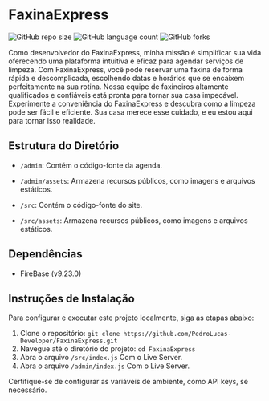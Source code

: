 # FaxinaExpress
![GitHub repo size](https://img.shields.io/github/repo-size/PedroLucas-Developer/FaxinaExpress?style=for-the-badge)
![GitHub language count](https://img.shields.io/github/languages/count/PedroLucas-Developer/FaxinaExpress?style=for-the-badge)
![GitHub forks](https://img.shields.io/github/forks/PedroLucas-Developer/FaxinaExpress?style=for-the-badge)

Como desenvolvedor do FaxinaExpress, minha missão é simplificar sua vida oferecendo uma plataforma intuitiva e eficaz para agendar serviços de limpeza. Com FaxinaExpress, você pode reservar uma faxina de forma rápida e descomplicada, escolhendo datas e horários que se encaixem perfeitamente na sua rotina. Nossa equipe de faxineiros altamente qualificados e confiáveis está pronta para tornar sua casa impecável. Experimente a conveniência do FaxinaExpress e descubra como a limpeza pode ser fácil e eficiente. Sua casa merece esse cuidado, e eu estou aqui para tornar isso realidade.

## Estrutura do Diretório
- `/admim`: Contém o código-fonte da agenda.
- `/admim/assets`: Armazena recursos públicos, como imagens e arquivos estáticos.

- `/src`: Contém o código-fonte do site.
- `/src/assets`: Armazena recursos públicos, como imagens e arquivos estáticos.

## Dependências

- FireBase (v9.23.0)

## Instruções de Instalação

Para configurar e executar este projeto localmente, siga as etapas abaixo:

1. Clone o repositório: `git clone https://github.com/PedroLucas-Developer/FaxinaExpress.git`
2. Navegue até o diretório do projeto: `cd FaxinaExpress`
3. Abra o arquivo `/src/index.js` Com o Live Server.
4. Abra o arquivo `/admin/index.js` Com o Live Server.

Certifique-se de configurar as variáveis de ambiente, como API keys, se necessário.
